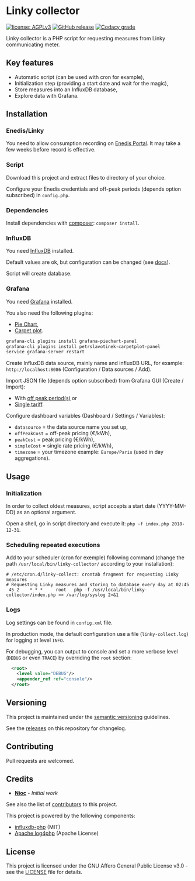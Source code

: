 # Linky collector

[![license: AGPLv3](https://img.shields.io/badge/license-AGPLv3-blue.svg)](https://www.gnu.org/licenses/agpl-3.0)
[![GitHub release](https://img.shields.io/github/release/nioc/linky-collector.svg)](https://github.com/nioc/linky-collector/releases/latest)
[![Codacy grade](https://img.shields.io/codacy/grade/097d12a798f24ac98696c5a0e164b0d6.svg)](https://www.codacy.com/app/nioc/linky-collector)

Linky collector is a PHP script for requesting measures from Linky communicating meter.

## Key features

-   Automatic script (can be used with cron for example),
-   Initialization step (providing a start date and wait for the magic),
-   Store measures into an InfluxDB database,
-   Explore data with Grafana.

## Installation

### Enedis/Linky

You need to allow consumption recording on [Enedis Portal](https://espace-client-particuliers.enedis.fr/group/espace-particuliers/courbe-de-charge). It may take a few weeks before record is effective.

### Script

Download this project and extract files to directory of your choice.

Configure your Enedis credentials and off-peak periods (depends option subscribed) in `config.php`.

### Dependencies

Install dependencies with [composer](https://getcomposer.org/): `composer install`.

### InfluxDB

You need [InfluxDB](https://docs.influxdata.com/influxdb/v1.7/introduction/installation/) installed.

Default values are ok, but configuration can be changed (see [docs](https://docs.influxdata.com/influxdb/v1.7/administration/config/)).

Script will create database.

### Grafana

You need [Grafana](https://grafana.com/grafana/download) installed.

You also need the following plugins:

-   [Pie Chart](https://grafana.com/plugins/grafana-piechart-panel),
-   [Carpet plot](https://grafana.com/plugins/petrslavotinek-carpetplot-panel).

```bash
grafana-cli plugins install grafana-piechart-panel
grafana-cli plugins install petrslavotinek-carpetplot-panel
service grafana-server restart
```

Create InfluxDB data source, mainly name and influxDB URL, for example:  `http://localhost:8086` (Configuration / Data sources / Add).

Import JSON file (depends option subscribed) from Grafana GUI (Create / Import):

-   With [off peak period(s)](dashboard-peak.json) or
-   [Single tariff](dashboard-simple.json).

Configure dashboard variables (Dashboard / Settings / Variables):

-   `datasource` = the data source name you set up,
-   `offPeakCost` = off-peak pricing (€/kWh),
-   `peakCost` = peak pricing (€/kWh),
-   `simpleCost` = single rate pricing (€/kWh),
-   `timezone` = your timezone example: `Europe/Paris` (used in day aggregations).

## Usage

### Initialization

In order to collect oldest measures, script accepts a start date (YYYY-MM-DD) as an optional argument.

Open a shell, go in script directory and execute it: `php -f index.php 2018-12-31`.

### Scheduling repeated executions

Add to your scheduler (cron for exemple) following command (change the path `/usr/local/bin/linky-collector/` according to your installation):

```shell
# /etc/cron.d/linky-collect: crontab fragment for requesting Linky measures
# Requesting Linky measures and storing to database every day at 02:45
 45 2    * * *     root   php -f /usr/local/bin/linky-collector/index.php >> /var/log/syslog 2>&1
```

### Logs

Log settings can be found in `config.xml` file.

In production mode, the default configuration use a file (`linky-collect.log`) for logging at level `INFO`.

For debugging, you can output to console and set a more verbose level (`DEBUG` or even `TRACE`) by overriding the `root` section:

```xml
  <root>
    <level value="DEBUG"/>
    <appender_ref ref="console"/>
  </root>
```

## Versioning

This project is maintained under the [semantic versioning](https://semver.org/) guidelines.

See the [releases](https://github.com/nioc/linky-collector/releases) on this repository for changelog.

## Contributing

Pull requests are welcomed.

## Credits

-   **[Nioc](https://github.com/nioc/)** - _Initial work_

See also the list of [contributors](https://github.com/nioc/linky-collector/contributors) to this project.

This project is powered by the following components:

-   [influxdb-php](https://github.com/influxdata/influxdb-php) (MIT)
-   [Apache log4php](http://logging.apache.org/log4php/) (Apache License)

## License

This project is licensed under the GNU Affero General Public License v3.0 - see the [LICENSE](LICENSE.md) file for details.
